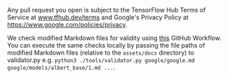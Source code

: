 Any pull request you open is subject to the TensorFlow Hub Terms of Service at www.tfhub.dev/terms and Google's Privacy Policy at https://www.google.com/policies/privacy.

We check modified Markdown files for validity using [this](https://github.com/tensorflow/tfhub.dev/blob/master/.github/workflows/contributions-validator.yml) GitHub Workflow. You can execute the same checks locally by passing the file paths of modified Markdown files (relative to the `assets/docs` directory) to validator.py e.g. `python3 ./tools/validator.py google/google.md google/models/albert_base/1.md ...`.
